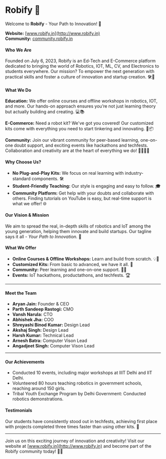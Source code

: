 # Robify 🚀
Welcome to **Robify** - Your Path to Innovation! 🌟

**Website:** [www.robify.in](http://www.robify.in)  
**Community:** [community.robify.in](http://community.robify.in)

#### Who We Are
Founded on July 6, 2023, Robify is an Ed-Tech and E-Commerce platform dedicated to bringing the world of Robotics, IOT, ML, CV, and Electronics to students everywhere. Our mission? To empower the next generation with practical skills and foster a culture of innovation and startup creation. 🛠️🤖

#### What We Do
**Education:** We offer online courses and offline workshops in robotics, IOT, and more. Our hands-on approach ensures you’re not just learning theory but actually building and creating. 💻📚

**E-Commerce:** Need a robot kit? We've got you covered! Our customized kits come with everything you need to start tinkering and innovating. 🛒📦

**Community:** Join our vibrant community for peer-based learning, one-on-one doubt support, and exciting events like hackathons and techfests. Collaboration and creativity are at the heart of everything we do! 👩‍🏫👨‍🏫

#### Why Choose Us?
- **No Plug-and-Play Kits:** We focus on real learning with industry-standard components. 🛠️
- **Student-Friendly Teaching:** Our style is engaging and easy to follow. 🎓
- **Community Platform:** Get help with your doubts and collaborate with others. Finding tutorials on YouTube is easy, but real-time support is what we offer! 🌐

#### Our Vision & Mission
We aim to spread the real, in-depth skills of robotics and IoT among the young generation, helping them innovate and build startups. Our tagline says it all - *Your Path to Innovation.* 🚀

#### What We Offer
- **Online Courses & Offline Workshops:** Learn and build from scratch. 💡🔧
- **Customized Kits:** From basic to advanced, we have it all. 🛒
- **Community:** Peer learning and one-on-one support. 👩‍🏫
- **Events:** IoT hackathons, productathons, and techfests. 🏆

---

#### Meet the Team
- **Aryan Jain:** Founder & CEO
- **Parth Sandeep Rastogi:** CMO
- **Vansh Narula:** CTO
- **Abhishek Jha:** COO
- **Shreyashi Binod Kumar:** Design Lead
- **Akshaj Singh:** Design Lead
- **Harsh Kumar:** Technical Lead
- **Arnesh Batra:** Computer Vison Lead
- **Angadjeet Singh:** Computer Vison Lead

---

#### Our Achievements
- Conducted 10 events, including major workshops at IIIT Delhi and IIT Delhi.
- Volunteered 80 hours teaching robotics in government schools, reaching around 150 girls.
- Tribal Youth Exchange Program by Delhi Government: Conducted robotics demonstrations.

#### Testimonials
Our students have consistently stood out in techfests, achieving first place with projects completed three times faster than using other kits. 🎉

---

Join us on this exciting journey of innovation and creativity! Visit our website at [www.robify.in](http://www.robify.in) and become part of the Robify community today! 🚀✨
